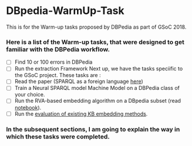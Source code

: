 # DBpedia-WarmUp-Task
This is for the Warm-up tasks proposed by DBPedia as part of GSoC 2018.
### Here is a list of the Warm-up tasks, that were designed to get familiar with the DBPedia workflow.
- [ ] Find 10 or 100 errors in DBPedia
- [ ] Run the extraction Framework
Next up, we have the tasks speciific to the GSoC project. These tasks are :
- [ ] Read the paper (SPARQL as a foreign language [here](https://arxiv.org/abs/1708.07624))
- [ ] Train a Neural SPARQL model Machine Model on a DBPedia class of your choice.
- [ ] Run the RVA-based embedding algorithm on a DBpedia subset (read [notebook](https://akshayjagatap.wordpress.com/)).
- [ ] Run the [evaluation of existing KB embedding methods](https://github.com/nausheenfatma/embeddings/tree/master/gsoc2017-nausheen).
### In the subsequent sections, I am going to explain the way in which these tasks were completed.
